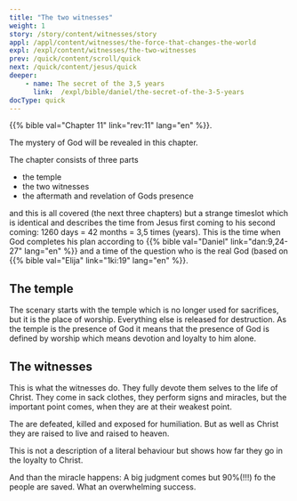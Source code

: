 ```yaml
---
title: "The two witnesses"
weight: 1
story: /story/content/witnesses/story
appl: /appl/content/witnesses/the-force-that-changes-the-world
expl: /expl/content/witnesses/the-two-witnesses
prev: /quick/content/scroll/quick
next: /quick/content/jesus/quick
deeper:
    - name: The secret of the 3,5 years
      link:  /expl/bible/daniel/the-secret-of-the-3-5-years
docType: quick
---
```


{{% bible val="Chapter 11" link="rev:11" lang="en" %}}.

The mystery of God will be revealed in this chapter. 

The chapter consists of three parts
- the temple
- the two witnesses
- the aftermath and revelation of Gods presence

and this is all covered (the next three chapters) but a strange timeslot which is identical and describes the time from Jesus first coming to his second coming: 1260 days = 42 months = 3,5 times (years). This is the time when God completes his plan according to {{% bible val="Daniel" link="dan:9,24-27" lang="en" %}} and a time of the question who is the real God (based on {{% bible val="Elija" link="1ki:19" lang="en" %}}.

## The temple

The scenary starts with the temple which is no longer used for sacrifices, but it is the place of worship. Everything else is released for destruction. As the temple is the presence of God it means that the presence of God is defined by worship which means devotion and loyalty to him alone.

## The witnesses

This is what the witnesses do. They fully devote them selves to the life of Christ. They come in sack clothes, they perform signs and miracles, but the important point comes, when they are at their weakest point.

The are defeated, killed and exposed for humiliation. But as well as Christ they are raised to live and raised to heaven. 

This is not a description of a literal behaviour but shows how far they go in the loyalty to Christ.

And than the miracle happens: A big judgment comes but 90%(!!!) fo the people are saved. What an overwhelming success.